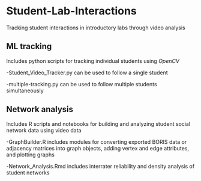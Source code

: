 # Student-Lab-Interactions
Tracking student interactions in introductory labs through video analysis

## ML tracking
Includes python scripts for tracking individual students using *OpenCV*

-Student_Video_Tracker.py can be used to follow a single student

-multiple-tracking.py can be used to follow multiple students simultaneously

## Network analysis
Includes R scripts and notebooks for building and analyzing student social network data using video data

-GraphBuilder.R includes modules for converting exported BORIS data or adjacency matrices into graph objects, adding vertex and edge attributes, and plotting graphs

-Network_Analysis.Rmd includes interrater reliability and density analysis of student networks

